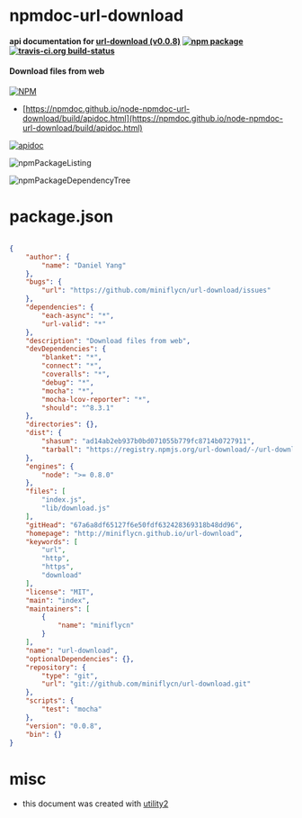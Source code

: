 # npmdoc-url-download

#### api documentation for  [url-download (v0.0.8)](http://miniflycn.github.io/url-download)  [![npm package](https://img.shields.io/npm/v/npmdoc-url-download.svg?style=flat-square)](https://www.npmjs.org/package/npmdoc-url-download) [![travis-ci.org build-status](https://api.travis-ci.org/npmdoc/node-npmdoc-url-download.svg)](https://travis-ci.org/npmdoc/node-npmdoc-url-download)

#### Download files from web

[![NPM](https://nodei.co/npm/url-download.png?downloads=true&downloadRank=true&stars=true)](https://www.npmjs.com/package/url-download)

- [https://npmdoc.github.io/node-npmdoc-url-download/build/apidoc.html](https://npmdoc.github.io/node-npmdoc-url-download/build/apidoc.html)

[![apidoc](https://npmdoc.github.io/node-npmdoc-url-download/build/screenCapture.buildCi.browser.%252Ftmp%252Fbuild%252Fapidoc.html.png)](https://npmdoc.github.io/node-npmdoc-url-download/build/apidoc.html)

![npmPackageListing](https://npmdoc.github.io/node-npmdoc-url-download/build/screenCapture.npmPackageListing.svg)

![npmPackageDependencyTree](https://npmdoc.github.io/node-npmdoc-url-download/build/screenCapture.npmPackageDependencyTree.svg)



# package.json

```json

{
    "author": {
        "name": "Daniel Yang"
    },
    "bugs": {
        "url": "https://github.com/miniflycn/url-download/issues"
    },
    "dependencies": {
        "each-async": "*",
        "url-valid": "*"
    },
    "description": "Download files from web",
    "devDependencies": {
        "blanket": "*",
        "connect": "*",
        "coveralls": "*",
        "debug": "*",
        "mocha": "*",
        "mocha-lcov-reporter": "*",
        "should": "^8.3.1"
    },
    "directories": {},
    "dist": {
        "shasum": "ad14ab2eb937b0bd071055b779fc8714b0727911",
        "tarball": "https://registry.npmjs.org/url-download/-/url-download-0.0.8.tgz"
    },
    "engines": {
        "node": ">= 0.8.0"
    },
    "files": [
        "index.js",
        "lib/download.js"
    ],
    "gitHead": "67a6a8df65127f6e50fdf632428369318b48dd96",
    "homepage": "http://miniflycn.github.io/url-download",
    "keywords": [
        "url",
        "http",
        "https",
        "download"
    ],
    "license": "MIT",
    "main": "index",
    "maintainers": [
        {
            "name": "miniflycn"
        }
    ],
    "name": "url-download",
    "optionalDependencies": {},
    "repository": {
        "type": "git",
        "url": "git://github.com/miniflycn/url-download.git"
    },
    "scripts": {
        "test": "mocha"
    },
    "version": "0.0.8",
    "bin": {}
}
```



# misc
- this document was created with [utility2](https://github.com/kaizhu256/node-utility2)
